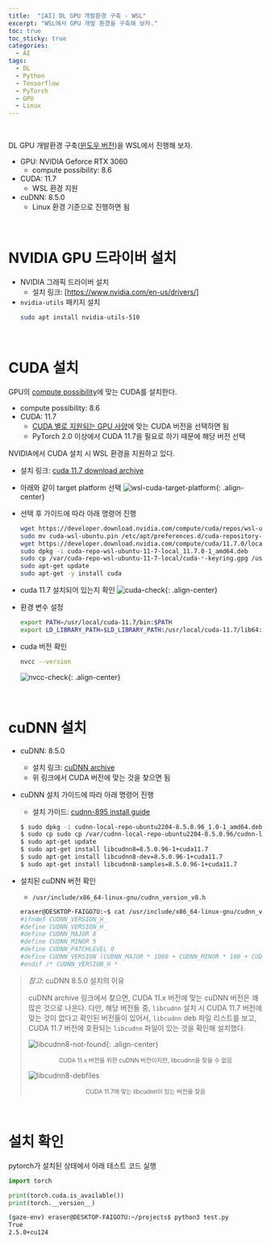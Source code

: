 ```yaml
---
title:  "[AI] DL GPU 개발환경 구축 - WSL"
excerpt: "WSL에서 GPU 개발 환경을 구축해 보자."
toc: true
toc_sticky: true
categories:
  - AI
tags:
  - DL
  - Python
  - Tensorflow
  - PyTorch
  - GPU
  - Linux
---
```


<br>

DL GPU 개발환경 구축([윈도우 버전](https://sirzzang.github.io/ai/AI-DL-settings/))을 WSL에서 진행해 보자.

- GPU: NVIDIA Geforce RTX 3060
  - compute possibility: 8.6
- CUDA: 11.7
  - WSL 환경 지원
- cuDNN: 8.5.0
  - Linux 환경 기준으로 진행하면 됨



<br>

# NVIDIA GPU 드라이버 설치

- NVIDIA 그래픽 드라이버 설치
  - 설치 링크: [https://www.nvidia.com/en-us/drivers/]
- `nvidia-utils` 패키지 설치
  ```bash
  sudo apt install nvidia-utils-510
  ```




<br>

# CUDA 설치

GPU의 [compute possibility](https://developer.nvidia.com/cuda-gpus)에 맞는 CUDA를 설치한다.

- compute possibility: 8.6
- CUDA: 11.7
  - [CUDA 별로 지원되는 GPU 사양](https://en.wikipedia.org/wiki/CUDA#GPUs_supported)에 맞는 CUDA 버전을 선택하면 됨
  - PyTorch 2.0 이상에서 CUDA 11.7을 필요로 하기 때문에 해당 버전 선택

NVIDIA에서 CUDA 설치 시 WSL 환경을 지원하고 있다.

- 설치 링크: [cuda 11.7 download archive](https://developer.nvidia.com/cuda-11-7-0-download-archive)

- 아래와 같이 target platform 선택
  ![wsl-cuda-target-platform]({{site.url}}/assets/images/cuda-wsl.png){: .align-center}

- 선택 후 가이드에 따라 아래 명령어 진행
  ```bash
  wget https://developer.download.nvidia.com/compute/cuda/repos/wsl-ubuntu/x86_64/cuda-wsl-ubuntu.pin
  sudo mv cuda-wsl-ubuntu.pin /etc/apt/preferences.d/cuda-repository-pin-600
  wget https://developer.download.nvidia.com/compute/cuda/11.7.0/local_installers/cuda-repo-wsl-ubuntu-11-7-local_11.7.0-1_amd64.deb
  sudo dpkg -i cuda-repo-wsl-ubuntu-11-7-local_11.7.0-1_amd64.deb
  sudo cp /var/cuda-repo-wsl-ubuntu-11-7-local/cuda-*-keyring.gpg /usr/share/keyrings/
  sudo apt-get update
  sudo apt-get -y install cuda
  ```

- cuda 11.7 설치되어 있는지 확인
  ![cuda-check]({{site.url}}/assets/images/cuda-check.png){: .align-center}

- 환경 변수 설정
  ```bash
  export PATH=/usr/local/cuda-11.7/bin:$PATH
  export LD_LIBRARY_PATH=$LD_LIBRARY_PATH:/usr/local/cuda-11.7/lib64:$LD_LIBRARY_PATH
  ```

- cuda 버전 확인

  ```bash
  nvcc --version
  ```

  ![nvcc-check]({{site.url}}/assets/images/nvcc-check.png){: .align-center}



<br>

# cuDNN 설치

- cuDNN: 8.5.0
  - 설치 링크: [cuDNN archive](https://developer.nvidia.com/rdp/cudnn-archive)
  - 위 링크에서 CUDA 버전에 맞는 것을 찾으면 됨
- cuDNN 설치 가이드에 따라 아래 명령어 진행

  - 설치 가이드: [cudnn-895 install guide](https://docs.nvidia.com/deeplearning/cudnn/archives/cudnn-895/install-guide/index.html)

  ```bash
  $ sudo dpkg -i cudnn-local-repo-ubuntu2204-8.5.0.96_1.0-1_amd64.deb
  $ sudo cp sudo cp /var/cudnn-local-repo-ubuntu2204-8.5.0.96/cudnn-local-7ED72349-keyring.gpg /usr/share/keyrings/
  $ sudo apt-get update
  $ sudo apt-get install libcudnn8=8.5.0.96-1+cuda11.7
  $ sudo apt-get install libcudnn8-dev=8.5.0.96-1+cuda11.7
  $ sudo apt-get install libcudnn8-samples=8.5.0.96-1+cuda11.7
  ```

- 설치된 cuDNN 버전 확인

  - `/usr/include/x86_64-linux-gnu/cudnn_version_v8.h`

  ```bash
  eraser@DESKTOP-FAIGO7U:~$ cat /usr/include/x86_64-linux-gnu/cudnn_version_v8.h | grep CUDNN
  #ifndef CUDNN_VERSION_H_
  #define CUDNN_VERSION_H_
  #define CUDNN_MAJOR 8
  #define CUDNN_MINOR 5
  #define CUDNN_PATCHLEVEL 0
  #define CUDNN_VERSION (CUDNN_MAJOR * 1000 + CUDNN_MINOR * 100 + CUDNN_PATCHLEVEL)
  #endif /* CUDNN_VERSION_H *
  ```

> *참고*: cuDNN 8.5.0 설치의 이유
>
> cuDNN archive 링크에서 찾으면, CUDA 11.x 버전에 맞는 cuDNN 버전은 꽤 많은 것으로 나온다. 다만, 해당 버전들 중, `libcudnn` 설치 시 CUDA 11.7 버전에 맞는 것이 없다고 확인된 버전들이 있어서, `libcudnn` deb 파일 리스트를 보고, CUDA 11.7 버전에 호환되는 `libcudnn` 파일이 있는 것을 확인해 설치했다.
>
> ![libcudnn8-not-found]({{site.url}}/assets/images/libcudnn8-not-found.png){: .align-center}
>
> <center><sup>CUDA 11.x 버전을 위한 cuDNN 버전이지만, libcudnn을 찾을 수 없음</sup></center>
>
> ![libcudnn8-debfiles]({{site.url}}/assets/images/libcudnn8-debfiles.png)
>
> <center><sup>CUDA 11.7에 맞는 libcudnn이 있는 버전을 찾음</sup></center>







<br>

# 설치 확인

pytorch가 설치된 상태에서 아래 테스트 코드 실행

```python
import torch

print(torch.cuda.is_available())
print(torch.__version__)
```

```bash
(gaze-env) eraser@DESKTOP-FAIGO7U:~/projects$ python3 test.py
True
2.5.0+cu124
```



